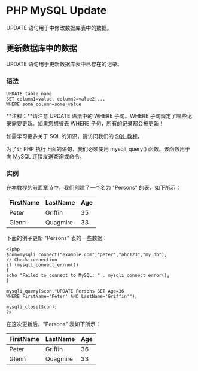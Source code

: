 
# PHP MySQL Update

UPDATE 语句用于中修改数据库表中的数据。

## 更新数据库中的数据

UPDATE 语句用于更新数据库表中已存在的记录。

### 语法

```
UPDATE table_name  
SET column1=value, column2=value2,...  
WHERE some_column=some_value  
```

**注释：**请注意 UPDATE 语法中的 WHERE 子句。WHERE 子句规定了哪些记录需要更新。如果您想省去 WHERE 子句，所有的记录都会被更新！

如需学习更多关于 SQL 的知识，请访问我们的 [SQL 教程](#)。

为了让 PHP 执行上面的语句，我们必须使用 mysqli_query() 函数。该函数用于向 MySQL 连接发送查询或命令。

### 实例

在本教程的前面章节中，我们创建了一个名为 "Persons" 的表，如下所示：

| FirstName | LastName | Age |
| --- | --- | --- |
| Peter | Griffin | 35 |
| Glenn | Quagmire | 33 |

下面的例子更新 "Persons" 表的一些数据：

```
<?php  
$con=mysqli_connect("example.com","peter","abc123","my_db");  
// Check connection  
if (mysqli_connect_errno())  
{  
echo "Failed to connect to MySQL: " . mysqli_connect_error();  
}  

mysqli_query($con,"UPDATE Persons SET Age=36  
WHERE FirstName='Peter' AND LastName='Griffin'");  

mysqli_close($con);  
?>
```

在这次更新后，"Persons" 表如下所示：

| FirstName | LastName | Age |
| --- | --- | --- |
| Peter | Griffin | 36 |
| Glenn | Quagmire | 33 |


